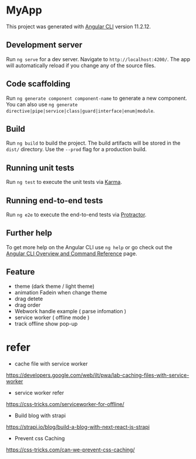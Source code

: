 # MyApp

This project was generated with [Angular CLI](https://github.com/angular/angular-cli) version 11.2.12.

## Development server

Run `ng serve` for a dev server. Navigate to `http://localhost:4200/`. The app will automatically reload if you change any of the source files.

## Code scaffolding

Run `ng generate component component-name` to generate a new component. You can also use `ng generate directive|pipe|service|class|guard|interface|enum|module`.

## Build

Run `ng build` to build the project. The build artifacts will be stored in the `dist/` directory. Use the `--prod` flag for a production build.

## Running unit tests

Run `ng test` to execute the unit tests via [Karma](https://karma-runner.github.io).

## Running end-to-end tests

Run `ng e2e` to execute the end-to-end tests via [Protractor](http://www.protractortest.org/).

## Further help

To get more help on the Angular CLI use `ng help` or go check out the [Angular CLI Overview and Command Reference](https://angular.io/cli) page.


## Feature

- theme (dark theme / light theme) 
- animation Fadein when change theme
- drag detete
- drag order
- Webwork handle example (
    parse infomation
)
- service worker (
    offline mode
)
- track offline show pop-up



# refer

- cache file with service worker

https://developers.google.com/web/ilt/pwa/lab-caching-files-with-service-worker


- service worker refer

https://css-tricks.com/serviceworker-for-offline/

- Build blog with strapi 

https://strapi.io/blog/build-a-blog-with-next-react-js-strapi

- Prevent css Caching

https://css-tricks.com/can-we-prevent-css-caching/